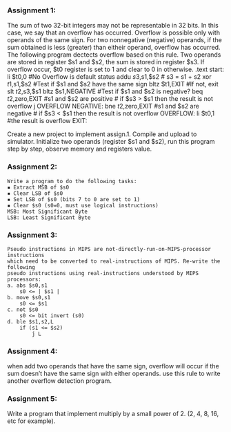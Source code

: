 ### Assignment 1:
The sum of two 32-bit integers may not be representable in 32 bits. In this case, 
we say that an overflow has occurred. Overflow is possible only with operands of 
the same sign. For two nonnegative (negative) operands, if the sum obtained is 
less (greater) than eitheir operand, overflow has occurred. The following program 
dectects overflow based on this rule. Two operands are stored in register $s1 and 
$s2, the sum is stored in register $s3. If overflow occur, $t0 register is set to 1 
and clear to 0 in otherwise.
    .text
    start:
      li $t0,0 #No Overflow is default status
      addu $s3,$s1,$s2 # s3 = s1 + s2
      xor $t1,$s1,$s2 #Test if $s1 and $s2 have the same sign
      bltz $t1,EXIT #If not, exit
      slt $t2,$s3,$s1
      bltz $s1,NEGATIVE #Test if $s1 and $s2 is negative?
      beq $t2,$zero,EXIT #s1 and $s2 are positive
       # if $s3 > $s1 then the result is not overflow
      j OVERFLOW
    NEGATIVE:
      bne $t2,$zero,EXIT #s1 and $s2 are negative
       # if $s3 < $s1 then the result is not overflow
    OVERFLOW:
      li $t0,1 #the result is overflow
    EXIT:

Create a new project to implement assign.1. Compile and upload 
to simulator. Initialize two operands (register $s1 and $s2), run this program step 
by step, observe memory and registers value.
### Assignment 2:
    Write a program to do the following tasks:
    ▪ Extract MSB of $s0
    ▪ Clear LSB of $s0
    ▪ Set LSB of $s0 (bits 7 to 0 are set to 1)
    ▪ Clear $s0 (s0=0, must use logical instructions)
    MSB: Most Significant Byte
    LSB: Least Significant Byte
### Assignment 3:
    Pseudo instructions in MIPS are not-directly-run-on-MIPS-processor instructions 
    which need to be converted to real-instructions of MIPS. Re-write the following 
    pseudo instructions using real-instructions understood by MIPS processors:
    a. abs $s0,s1
        s0 <= | $s1 |
    b. move $s0,s1
        s0 <= $s1
    c. not $s0
        s0 <= bit invert (s0)
    d. ble $s1,s2,L
        if (s1 <= $s2) 
            j L
### Assignment 4:
when add two operands that have the same sign, overflow will occur if 
the sum doesn’t have the same sign with either operands. 
use this rule to write another overflow detection program.
### Assignment 5:
Write a program that implement multiply by a small power of 2. (2, 4, 8, 16, etc 
for example).
